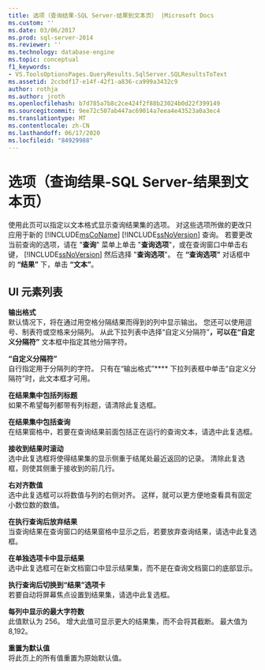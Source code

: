```yaml
---
title: 选项（查询结果-SQL Server-结果到文本页） |Microsoft Docs
ms.custom: ''
ms.date: 03/06/2017
ms.prod: sql-server-2014
ms.reviewer: ''
ms.technology: database-engine
ms.topic: conceptual
f1_keywords:
- VS.ToolsOptionsPages.QueryResults.SqlServer.SQLResultsToText
ms.assetid: 2ccbdf17-e14f-42f1-a836-ca999a3432c9
author: rothja
ms.author: jroth
ms.openlocfilehash: b7d785a7b8c2ce424f2f88b23024b0d22f399149
ms.sourcegitcommit: 9ee72c507ab447ac69014a7eea4e43523a0a3ec4
ms.translationtype: MT
ms.contentlocale: zh-CN
ms.lasthandoff: 06/17/2020
ms.locfileid: "84929988"
---
```

# <a name="options-query-results-sql-server-results-to-text-page"></a>选项（查询结果-SQL Server-结果到文本页）
  使用此页可以指定以文本格式显示查询结果集的选项。 对这些选项所做的更改只应用于新的 [!INCLUDE[msCoName](../includes/msconame-md.md)] [!INCLUDE[ssNoVersion](../includes/ssnoversion-md.md)] 查询。 若要更改当前查询的选项，请在 "**查询**" 菜单上单击 "**查询选项**"，或在查询窗口中单击右键， [!INCLUDE[ssNoVersion](../includes/ssnoversion-md.md)] 然后选择 "**查询选项**"。 在 **“查询选项”** 对话框中的 **“结果”** 下，单击 **“文本”**。  
  
## <a name="ui-element-list"></a>UI 元素列表  
 **输出格式**  
 默认情况下，将在通过用空格分隔结果而得到的列中显示输出。 您还可以使用逗号、制表符或空格来分隔列。 从此下拉列表中选择“自定义分隔符”****，可以在“自定义分隔符”**** 文本框中指定其他分隔字符。  
  
 **“自定义分隔符”**  
 自行指定用于分隔列的字符。 只有在“输出格式”**** 下拉列表框中单击“自定义分隔符”时，此文本框才可用。  
  
 **在结果集中包括列标题**  
 如果不希望每列都带有列标题，请清除此复选框。  
  
 **在结果集中包括查询**  
 在结果窗格中，若要在查询结果前面包括正在运行的查询文本，请选中此复选框。  
  
 **接收到结果时滚动**  
 选中此复选框将使得结果集的显示侧重于结尾处最近返回的记录。 清除此复选框，则使其侧重于接收到的前几行。  
  
 **右对齐数值**  
 选中此复选框可以将数值与列的右侧对齐。 这样，就可以更方便地查看具有固定小数位数的数值。  
  
 **在执行查询后放弃结果**  
 当查询结果在查询窗口的结果窗格中显示之后，若要放弃查询结果，请选中此复选框。  
  
 **在单独选项卡中显示结果**  
 选中此复选框可在新文档窗口中显示结果集，而不是在查询文档窗口的底部显示。  
  
 **执行查询后切换到“结果”选项卡**  
 若要自动将屏幕焦点设置到结果集，请选中此复选框。  
  
 **每列中显示的最大字符数**  
 此值默认为 256。 增大此值可显示更大的结果集，而不会将其截断。 最大值为 8,192。  
  
 **重置为默认值**  
 将此页上的所有值重置为原始默认值。  
  
  
